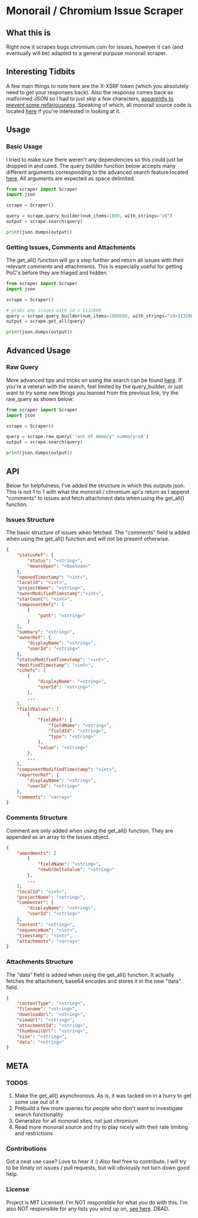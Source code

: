 # Monorail / Chromium Issue Scraper

## What this is

Right now it scrapes bugs.chromium.com for issues, however it can (and  eventually will be) adapted to a general purpose monorail scraper.

## Interesting Tidbits

A few main things to note here are the X-XSRF token (which you absolutely need to get your responses back). Also the response comes back as malformed JSON so I had to just skip a few characters, [apparently to prevent some nefariousness](https://chromium.googlesource.com/infra/infra/+/master/appengine/monorail/static/js/framework/framework-ajax.js). Speaking of which, all monorail source code is located [here](https://chromium.googlesource.com/infra/infra/+/master/appengine/monorail) if you're interested in looking at it.

## Usage

### Basic Usage

I tried to make sure there weren't any dependencies so this could just be dropped in and used. The query builder function below accepts many different arguments corresponding to the advanced search feature located [here](https://bugs.chromium.org/p/chromium/issues/advsearch). All arguments are expected as space delimited.

```python
from scraper import Scraper
import json

scrape = Scraper()

query = scrape.query_builder(num_items=1000, with_strings="v8")
output = scrape.search(query)

print(json.dumps(output))
```

### Getting Issues, Comments and Attachments

The get_all() function will go a step further and return all issues with their relevant comments and attachments. This is especially useful for getting PoC's before they are triaged and hidden.

```python
from scraper import Scraper
import json

scrape = Scraper()

# grabs any issues with id > 1132000
query = scrape.query_builder(num_items=1000000, with_strings="id>1132000 v8 security")
output = scrape.get_all(query)

print(json.dumps(output))
```

## Advanced Usage

### Raw Query

More advanced tips and tricks on using the search can be found [here](https://bugs.chromium.org/p/chromium/issues/searchtips). If you're a veteran with the search, feel limited by the query_builder, or just want to try some new things you learned from the previous link, try the raw_query as shown below:

```python
from scraper import Scraper
import json

scrape = Scraper()

query = scrape.raw_query('"out of memory" summary:v8')
output = scrape.search(query)

print(json.dumps(output))
```

## API

Below for helpfulness, I've added the structure in which this outputs json. This is not 1 to 1 with what the monorail / chromium api's return as I append "comments" to issues and fetch attachment data when using the get_all() function.

### Issues Structure

The basic structure of issues when fetched. The "comments" field is added when using the get_all() function and will not be present otherwise.

```json
{
    "statusRef": {
        "status": "<string>",
        "meansOpen": "<boolean>"
    },
    "openedTimestamp": "<int>",
    "localId": "<int>",
    "projectName": "<string>",
    "ownerModifiedTimestamp":"<int>",
    "starCount": "<int>",
    "componentRefs": [
        {
            "path": "<string>"
        }
    ],
    "summary": "<string>",
    "ownerRef": {
        "displayName": "<string>",
        "userId": "<string>"
    },
    "statusModifiedTimestamp": "<int>",
    "modifiedTimestamp": "<int>",
    "ccRefs": [
        {
            "displayName": "<string>",
            "userId": "<string>"
        },
        ...
    ],
    "fieldValues": [
        {
            "fieldRef": {
                "fieldName": "<string>",
                "fieldId": "<string>",
                "type": "<string>"
            },
            "value": "<string>"
        },
        ...
    ],
    "componentModifiedTimestamp": "<int>",
    "reporterRef": {
        "displayName": "<string>",
        "userId": "<string>"
    },
    "comments": "<array>"
}
```

### Comments Structure

Comment are only added when using the get_all() function. They are appended as an array to the issues object.

```json
{
    "amendments": [
        {
            "fieldName": "<string>",
            "newOrDeltaValue": "<string>"
        },
        ...
    ],
    "localId": "<int>",
    "projectName": "<string>",
    "commenter": {
        "displayName": "<string>",
        "userId": "<string>"
    },
    "content": "<string>",
    "sequenceNum": "<int>",
    "timestamp": "<int>",
    "attachments": "<array>"
}
```

### Attachments Structure

The "data" field is added when using the get_all() function. It actually fetches the attachment, base64 encodes and stores it in the new "data" field.

```json
{
    "contentType": "<string>",
    "filename": "<string>",
    "downloadUrl": "<string>",
    "viewUrl": "<string>",
    "attachmentId": "<string>",
    "thumbnailUrl": "<string>",
    "size": "<string>",
    "data": "<string>"
}
```

## META

### TODOS

1) Make the get_all() asynchronous. As is, it was tacked on in a hurry to get some use out of it  
2) Prebuild a few more queries for people who don't want to investigate search functionality  
3) Generalize for all monorail sites, not just chromium  
4) Read more monorail source and try to play nicely with their rate limiting and restrictions  

### Contributions

Got a neat use case? Love to hear it :) Also feel free to contribute. I will try to be timely on issues / pull requests, but will obviously not turn down good help.

### License

Project is MIT Licensed. I'm NOT responsible for what you do with this. I'm also NOT responsible for any lists you wind up on, [see here](https://chromium.googlesource.com/infra/infra/+/b83fc0c435a27eef10b5dd880a97af3e0c870201/appengine/monorail/dos.yaml). DBAD. 